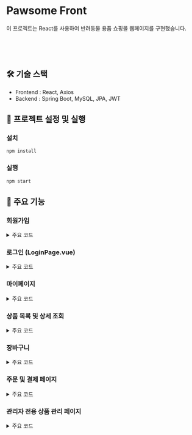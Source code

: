 #  Pawsome Front

이 프로젝트는 React를 사용하여 반려동물 용품 쇼핑몰 웹페이지를 구현했습니다.

<br><br><br>

## 🛠 기술 스택

- Frontend : React, Axios
- Backend : Spring Boot, MySQL, JPA, JWT

## 🚀 프로젝트 설정 및 실행

### 설치

```bash
npm install
```

### 실행

```bash
npm start
```

## 🌟 주요 기능

### 회원가입

<details><summary>주요 코드
</summary>

```
코드입력하기
```
</details>


### 로그인 (LoginPage.vue)

<details><summary>주요 코드
</summary>

```
코드입력하기
```
</details>

### 마이페이지

<details><summary>주요 코드
</summary>

```
코드입력하기
```
</details>


### 상품 목록 및 상세 조회

<details><summary>주요 코드
</summary>

```
코드입력하기
```
</details>


### 장바구니

<details><summary>주요 코드
</summary>

```
코드입력하기
```
</details>


### 주문 및 결제 페이지

<details><summary>주요 코드
</summary>

```
코드입력하기
```
</details>


### 관리자 전용 상품 관리 페이지

<details><summary>주요 코드
</summary>

```
코드입력하기
```
</details>







